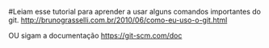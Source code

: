 #Leiam esse tutorial para aprender a usar alguns comandos importantes do git.
http://brunograsselli.com.br/2010/06/como-eu-uso-o-git.html

OU sigam a documentação
https://git-scm.com/doc
